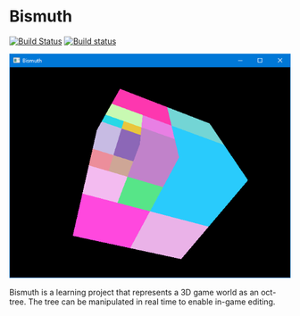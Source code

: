 # Bismuth
[![Build Status](https://travis-ci.org/olson-sean-k/bismuth.svg?branch=master)](https://travis-ci.org/olson-sean-k/bismuth)
[![Build status](https://ci.appveyor.com/api/projects/status/1j5kjy2ucps4cpbl/branch/master?svg=true)](https://ci.appveyor.com/project/olson-sean-k/bismuth)

![screenshot](docs/bismuth.png)

Bismuth is a learning project that represents a 3D game world as an oct-tree.
The tree can be manipulated in real time to enable in-game editing.
